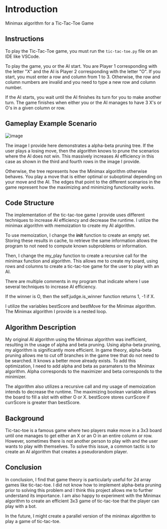 # Introduction
Minimax algorithm for a Tic-Tac-Toe Game

## Instructions
To play the Tic-Tac-Toe game, you must run the `tic-tac-toe.py` file on an IDE like VSCode.

To play the game, you or the AI start. You are Player 1 corresponding with the letter "X" and the AI is Player 2 corresponding with the letter "O". If you start, you must enter a row and column from 1 to 3. Otherwise, the row and column numbers are invalid and you need to type a new row and column number.

If the AI starts, you wait until the AI finishes its turn for you to make another turn. The game finishes when either you or the AI manages to have 3 X's or O's in a given column or row.

## Gameplay Example Scenario
![image](https://github.com/torisutansan1/README-files/assets/97696590/c0718261-0ec6-4108-9c6d-545d7843f710)

The image I provide here demonstrates a alpha-beta pruning tree. If the user plays a losing move, then the algorithm knows to prune the scenarios where the AI does not win. This massively increases AI efficiency in this case as shown in the third and fourth rows in the image I provide.

Otherwise, the tree represents how the Minimax algorithm otherwise behaves. You play a move that is either optimal or suboptimal depending on your move and the AI. The edges that point to the different scenarios in the game represent how the maximizing and minimizing functionality works.

## Code Structure
The implementation of the tic-tac-toe game I provide uses different techniques to increase AI efficiency and decrease the runtime. I utilize the minimax algorithm with memoization to create my AI algorithm.

To use memoization, I change the __init__ function to create an empty set.
Storing these results in cache, to retrieve the same information allows the program to not need to compute known subproblems or information.

Then, I change the my_play function to create a recursive call for the minimax function and algorithm. This allows me to create my board, using rows and columns to create a tic-tac-toe game for the user to play with an AI.

There are multiple comments in my program that indicate where I use several techniques to increase AI efficiency. 

If the winner is O, then the self.judge.is_winner function returns 1, -1 if X.

I utilize the variables bestScore and bestMove for the Minimax algorithm. The Minimax algorithm I provide is a nested loop.

## Algorithm Description
My original AI algorithm using the Minimax algorithm was inefficient, resulting in the usage of alpha and beta pruning. Using alpha-beta pruning, my algorithm is significantly more efficient. In game theory, alpha-beta pruning allows me to cut off branches in the game tree that do not need to be searched. It knows a better move already exists. To add this optimization, I need to add alpha and beta as paramaters to the Minimax algorithm. Alpha corresponds to the maximizer and beta corresponds to the minimizer.

The algorithm also utilizes a recursive call and my usage of memoization intends to decrease the runtime. The maximizing boolean variable allows the board to fill a slot with either O or X. bestScore stores currScore if currScore is greater than bestScore.

## Background
Tic-tac-toe is a famous game where two players make move in a 3x3 board until one manages to get either an X or an O in an entire column or row. However, sometimes there is not another person to play with and the user wants to play with themselves. To solve this issue, a common tactic is to create an AI algorithm that creates a pseudorandom player.

## Conclusion
In conclusion, I find that game theory is particularly useful for 2d array games like tic-tac-toe. I did not know how to implement alpha-beta pruning prior to solving this problem and I think this project allows me to further understand its importance. I am also happy to experiment with the Minimax algorithm to create an efficient 3x3 game of tic-tac-toe that the player can play with a bot.

In the future, I might create a parallel version of the minimax algorithm to play a game of tic-tac-toe.

